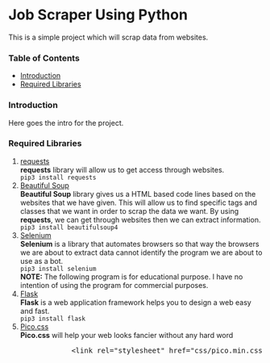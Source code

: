 # Job Scraper Using Python

This is a simple project which will scrap data from websites.

### Table of Contents
<ul>
    <li><a href="#intro">Introduction</a></li>
    <li><a href="#req-libs">Required Libraries</a></li>
</ul>


<h3 id="intro">Introduction</h3>
Here goes the intro for the project.


<h3 id="req-libs">Required Libraries</h2>
<ol>
    <li><a href="https://requests.readthedocs.io/en/latest/#" target="_blank">requests</a></li>
        <b>requests</b> library will allow us to get access through websites. <br>
        <code>pip3 install requests</code> <br>
    <li><a href="https://beautiful-soup-4.readthedocs.io/en/latest/#installing-beautiful-soup" target="_blank">Beautiful Soup</a></li>
        <b>Beautiful Soup</b> library gives us a HTML based code lines based on the websites that we have given. This will allow us to find specific tags and classes that we want in order to scrap the data we want. By using <b>requests</b>, we can get through websites then we can extract information. <br>
        <code>pip3 install beautifulsoup4</code> <br>
    <li><a href="https://www.selenium.dev" target="_blank">Selenium</a></li>
        <b>Selenium</b> is a library that automates browsers so that way the browsers we are about to extract data cannot identify the program we are about to use as a bot. <br>
        <code>pip3 install selenium</code> <br>
        <b>NOTE:</b> The following program is for educational purpose. I have no intention of using the program for commercial purposes.
    <li><a href="https://palletsprojects.com/p/flask/" target="_blank">Flask</a></li>
        <b>Flask</b> is a web application framework helps you to design a web easy and fast. <br>
        <code>pip3 install flask</code> <br>
    <li><a href="https://picocss.com" target="_blank">Pico.css</a></li>
        <b>Pico.css</b> will help your web looks fancier without any hard word<br>
        <pre>
            &lt;link rel="stylesheet" href="css/pico.min.css"%gt;
        </pre>
</ol>
